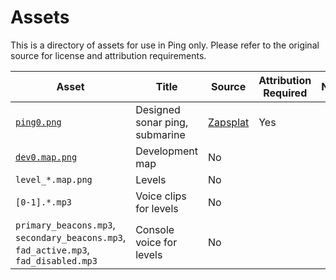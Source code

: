 # Assets

This is a directory of assets for use in Ping only. Please refer to the original source for license and attribution requirements.

| Asset | Title | Source | Attribution Required | Note |
| --- | --- | --- | --- | --- |
| [`ping0.png`](ping0.png) | Designed sonar ping, submarine | [Zapsplat](https://www.zapsplat.com) | Yes | |
| [`dev0.map.png`](dev0.map.png) | Development map | No | |
| `level_*.map.png` | Levels | No | |
| `[0-1].*.mp3` | Voice clips for levels | No | |
| `primary_beacons.mp3`, `secondary_beacons.mp3`, `fad_active.mp3`, `fad_disabled.mp3` | Console voice for levels | No | |
